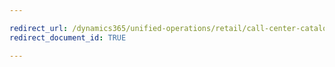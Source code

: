 ```yaml
---

redirect_url: /dynamics365/unified-operations/retail/call-center-catalogs
redirect_document_id: TRUE 

--- 
```

